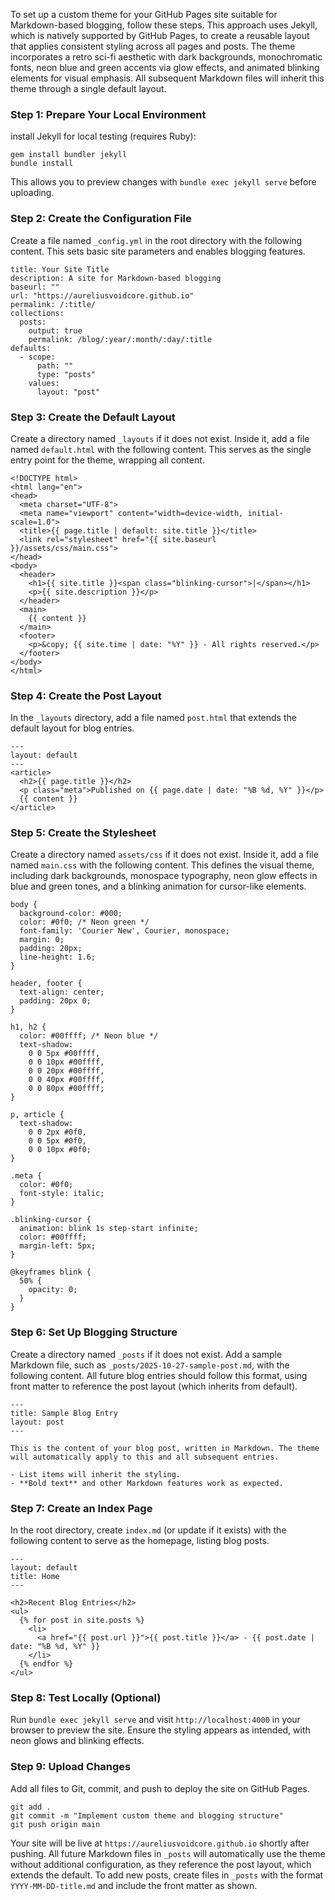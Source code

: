To set up a custom theme for your GitHub Pages site suitable for Markdown-based blogging, follow these steps. This approach uses Jekyll, which is natively supported by GitHub Pages, to create a reusable layout that applies consistent styling across all pages and posts. The theme incorporates a retro sci-fi aesthetic with dark backgrounds, monochromatic fonts, neon blue and green accents via glow effects, and animated blinking elements for visual emphasis. All subsequent Markdown files will inherit this theme through a single default layout.

### Step 1: Prepare Your Local Environment
install Jekyll for local testing (requires Ruby):

```
gem install bundler jekyll
bundle install
```

This allows you to preview changes with `bundle exec jekyll serve` before uploading.

### Step 2: Create the Configuration File
Create a file named `_config.yml` in the root directory with the following content. This sets basic site parameters and enables blogging features.

```
title: Your Site Title
description: A site for Markdown-based blogging
baseurl: ""
url: "https://aureliusvoidcore.github.io"
permalink: /:title/
collections:
  posts:
    output: true
    permalink: /blog/:year/:month/:day/:title
defaults:
  - scope:
      path: ""
      type: "posts"
    values:
      layout: "post"
```

### Step 3: Create the Default Layout
Create a directory named `_layouts` if it does not exist. Inside it, add a file named `default.html` with the following content. This serves as the single entry point for the theme, wrapping all content.

```
<!DOCTYPE html>
<html lang="en">
<head>
  <meta charset="UTF-8">
  <meta name="viewport" content="width=device-width, initial-scale=1.0">
  <title>{{ page.title | default: site.title }}</title>
  <link rel="stylesheet" href="{{ site.baseurl }}/assets/css/main.css">
</head>
<body>
  <header>
    <h1>{{ site.title }}<span class="blinking-cursor">|</span></h1>
    <p>{{ site.description }}</p>
  </header>
  <main>
    {{ content }}
  </main>
  <footer>
    <p>&copy; {{ site.time | date: "%Y" }} - All rights reserved.</p>
  </footer>
</body>
</html>
```

### Step 4: Create the Post Layout
In the `_layouts` directory, add a file named `post.html` that extends the default layout for blog entries.

```
---
layout: default
---
<article>
  <h2>{{ page.title }}</h2>
  <p class="meta">Published on {{ page.date | date: "%B %d, %Y" }}</p>
  {{ content }}
</article>
```

### Step 5: Create the Stylesheet
Create a directory named `assets/css` if it does not exist. Inside it, add a file named `main.css` with the following content. This defines the visual theme, including dark backgrounds, monospace typography, neon glow effects in blue and green tones, and a blinking animation for cursor-like elements.

```
body {
  background-color: #000;
  color: #0f0; /* Neon green */
  font-family: 'Courier New', Courier, monospace;
  margin: 0;
  padding: 20px;
  line-height: 1.6;
}

header, footer {
  text-align: center;
  padding: 20px 0;
}

h1, h2 {
  color: #00ffff; /* Neon blue */
  text-shadow: 
    0 0 5px #00ffff,
    0 0 10px #00ffff,
    0 0 20px #00ffff,
    0 0 40px #00ffff,
    0 0 80px #00ffff;
}

p, article {
  text-shadow: 
    0 0 2px #0f0,
    0 0 5px #0f0,
    0 0 10px #0f0;
}

.meta {
  color: #0f0;
  font-style: italic;
}

.blinking-cursor {
  animation: blink 1s step-start infinite;
  color: #00ffff;
  margin-left: 5px;
}

@keyframes blink {
  50% {
    opacity: 0;
  }
}
```

### Step 6: Set Up Blogging Structure
Create a directory named `_posts` if it does not exist. Add a sample Markdown file, such as `_posts/2025-10-27-sample-post.md`, with the following content. All future blog entries should follow this format, using front matter to reference the post layout (which inherits from default).

```
---
title: Sample Blog Entry
layout: post
---

This is the content of your blog post, written in Markdown. The theme will automatically apply to this and all subsequent entries.

- List items will inherit the styling.
- **Bold text** and other Markdown features work as expected.
```

### Step 7: Create an Index Page
In the root directory, create `index.md` (or update if it exists) with the following content to serve as the homepage, listing blog posts.

```
---
layout: default
title: Home
---

<h2>Recent Blog Entries</h2>
<ul>
  {% for post in site.posts %}
    <li>
      <a href="{{ post.url }}">{{ post.title }}</a> - {{ post.date | date: "%B %d, %Y" }}
    </li>
  {% endfor %}
</ul>
```

### Step 8: Test Locally (Optional)
Run `bundle exec jekyll serve` and visit `http://localhost:4000` in your browser to preview the site. Ensure the styling appears as intended, with neon glows and blinking effects.

### Step 9: Upload Changes
Add all files to Git, commit, and push to deploy the site on GitHub Pages.

```
git add .
git commit -m "Implement custom theme and blogging structure"
git push origin main
```

Your site will be live at `https://aureliusvoidcore.github.io` shortly after pushing. All future Markdown files in `_posts` will automatically use the theme without additional configuration, as they reference the post layout, which extends the default. To add new posts, create files in `_posts` with the format `YYYY-MM-DD-title.md` and include the front matter as shown.
